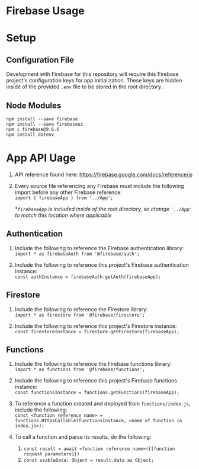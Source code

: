 # Firebase Usage

# Setup
## Configuration File
Development with Firebase for this repository will require this Firebase project's configuration keys for app initialization. These keys are hidden inside of the provided `.env` file to be stored in the root directory.

## Node Modules
`npm install --save firebase`  
`npm install --save firebaseui`  
`npm i firebase@9.6.6`  
`npm install dotenv`  

# App API Uage
1. API reference found here: https://firebase.google.com/docs/reference/js  

2. Every source file referencing any Firebase must include the following import before any other Firebase reference:   
`import { firebaseApp } from '../App';`  
  
    **`firebaseApp` is included inside of the root directory, so change `'../App'` to match this location where applicable*

## Authentication
1. Include the following to reference the Firebase authentication library:  
`import * as firebaseAuth from '@firebase/auth';`

2. Include the following to reference this project's Firebase authentication instance:  
`const authInstance = firebaseAuth.getAuth(firebaseApp);`

## Firestore
1. Include the following to reference the Firestore library:  
`import * as firestore from '@firebase/firestore';`

2. Include the following to reference this project's Firestore instance:  
`const firestoreInstance = firestore.getFirestore(firebaseApp);`

## Functions
1. Include the following to reference the Firebase functions library:  
`import * as functions from '@firebase/functions';`

2. Include the following to reference this project's Firebase functions instance:  
`const functionsInstance = functions.getFunctions(firebaseApp);`

3. To reference a function created and deployed from `functions/index.js`, include the following:  
`const <function reference name> = functions.HttpsCallable(functionsInstance, <name of function in index.js>);`

4. To call a function and parse its results, do the following:
    1. `const result = await <function reference name>({[function request parameters]})`
    2. `const usableData: Object = result.data as Object;`



